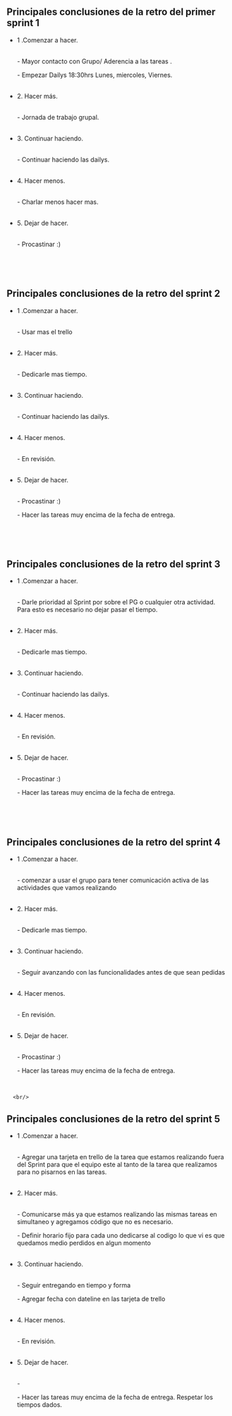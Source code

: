 

















<br/>
<h2>Principales conclusiones de la retro del primer sprint 1</h2>
<div>


 <ul>
        <li>1 .Comenzar a hacer.</li>
        <br/>
        <p>- Mayor contacto con Grupo/ Aderencia a las tareas .</p>
        <p>- Empezar Dailys 18:30hrs
Lunes, miercoles, Viernes.</p>
        <br/>
        <li>2. Hacer más.</li>
        <br/>
        <p>- Jornada de trabajo grupal.</p>
        <br/>
        <li>3. Continuar haciendo.</li>
        <br/>
        <p>- Continuar haciendo las dailys.
</p>
        <br/>
        <li>4. Hacer menos.</li>
        <br/>
        <p>- Charlar menos hacer mas.</p>
        <br/>
        <li>5. Dejar de hacer.</li>
        <br/>
        <p>- Procastinar :) </p>
        <br/>
      </ul>
</div>


<br/>
<h2>Principales conclusiones de la retro del sprint 2</h2>
<div>

 <ul>
        <li>1 .Comenzar a hacer.</li>
        <br/>
        <p>- Usar mas el trello </p>
        <br/>
        <li>2. Hacer más.</li>
        <br/>
        <p>- Dedicarle mas tiempo.</p>
        <br/>
        <li>3. Continuar haciendo.</li>
        <br/>
        <p>- Continuar haciendo las dailys.</p>
        <br/>
        <li>4. Hacer menos.</li>
        <br/>
        <p>- En revisión.</p>
        <br/>
        <li>5. Dejar de hacer.</li>
        <br/>
        <p>- Procastinar :) </p>
        <p>- Hacer las tareas muy encima de la fecha de entrega.</p>
        <br/>
      </ul>
</div>


<br/>
<h2>Principales conclusiones de la retro del sprint 3</h2>
<div>

 <ul>
        <li>1 .Comenzar a hacer.</li>
        <br/>
        <p>- Darle prioridad al Sprint por sobre el PG o cualquier otra actividad. 
Para esto es necesario no dejar pasar el tiempo. </p>
        <br/>
        <li>2. Hacer más.</li>
        <br/>
        <p>- Dedicarle mas tiempo.</p>
        <br/>
        <li>3. Continuar haciendo.</li>
        <br/>
        <p>- Continuar haciendo las dailys.</p>
        <br/>
        <li>4. Hacer menos.</li>
        <br/>
        <p>- En revisión.</p>
        <br/>
        <li>5. Dejar de hacer.</li>
        <br/>
        <p>- Procastinar :) </p>
        <p>- Hacer las tareas muy encima de la fecha de entrega.</p>
        <br/>
      </ul>
</div>

<br/>
<h2>Principales conclusiones de la retro del sprint 4 </h2>
<div>

 <ul>
        <li>1 .Comenzar a hacer.</li>
        <br/>
        <p>- comenzar a usar el grupo para tener comunicación activa de las actividades que vamos realizando</p>
        <br/>
        <li>2. Hacer más.</li>
        <br/>
        <p>- Dedicarle mas tiempo.</p>
        <br/>
        <li>3. Continuar haciendo.</li>
        <br/>
        <p>- Seguir avanzando con las funcionalidades antes de que sean pedidas</p>
        <br/>
        <li>4. Hacer menos.</li>
        <br/>
        <p>- En revisión.</p>
        <br/>
        <li>5. Dejar de hacer.</li>
        <br/>
        <p>- Procastinar :) </p>
        <p>- Hacer las tareas muy encima de la fecha de entrega.</p>
        <br/>
      </ul>

      <br/>
<h2>Principales conclusiones de la retro del sprint 5 </h2>
<div>

 <ul>
        <li>1 .Comenzar a hacer.</li>
        <br/>
        <p>- Agregar una tarjeta en trello de la tarea que estamos realizando fuera del Sprint para que el equipo este al tanto  de la tarea que realizamos para no pisarnos en las tareas.</p>
        <br/>
        <li>2. Hacer más.</li>
        <br/>
        <p>- Comunicarse más ya que estamos realizando las mismas tareas en simultaneo y agregamos código que no es necesario.</p>
        <p>- Definir horario fijo para cada uno dedicarse al codigo lo que vi es que quedamos medio perdidos en algun momento</p>
        <br/>
        <li>3. Continuar haciendo.</li>
        <br/>
        <p>- Seguir entregando en tiempo y forma</p>
        <p>- Agregar fecha con dateline en las tarjeta de trello</p>
        <br/>
        <li>4. Hacer menos.</li>
        <br/>
        <p>- En revisión.</p>
        <br/>
        <li>5. Dejar de hacer.</li>
        <br/>
        <p>- </p>
        <p>- Hacer las tareas muy encima de la fecha de entrega. Respetar los tiempos dados.</p>
        <br/>
      </ul>
</div>


